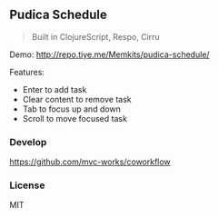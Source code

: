 
Pudica Schedule
------

> Built in ClojureScript, Respo, Cirru

Demo: http://repo.tiye.me/Memkits/pudica-schedule/

Features:

* Enter to add task
* Clear content to remove task
* Tab to focus up and down
* Scroll to move focused task

### Develop

https://github.com/mvc-works/coworkflow

### License

MIT
